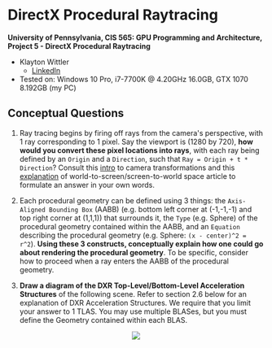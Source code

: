 # DirectX Procedural Raytracing

**University of Pennsylvania, CIS 565: GPU Programming and Architecture,
Project 5 - DirectX Procedural Raytracing**

* Klayton Wittler
    * [LinkedIn](https://www.linkedin.com/in/klayton-wittler/)
* Tested on: Windows 10 Pro, i7-7700K @ 4.20GHz 16.0GB, GTX 1070 8.192GB (my PC)

## Conceptual Questions

1. Ray tracing begins by firing off rays from the camera's perspective, with 1 ray corresponding to 1 pixel. Say the viewport is (1280 by 720), **how would you convert these pixel locations into rays**, with each ray being defined by an `Origin` and a `Direction`, such that `Ray = Origin + t * Direction`? Consult this [intro](https://www.scratchapixel.com/lessons/3d-basic-rendering/computing-pixel-coordinates-of-3d-point/mathematics-computing-2d-coordinates-of-3d-points) to camera transformations and this [explanation](http://webglfactory.blogspot.com/2011/05/how-to-convert-world-to-screen.html) of world-to-screen/screen-to-world space article to formulate an answer in your own words.

2. Each procedural geometry can be defined using 3 things: the `Axis-Aligned Bounding Box` (AABB) (e.g. bottom left corner at (-1,-1,-1) and top right corner at (1,1,1)) that surrounds it, the `Type` (e.g. Sphere) of the procedural geometry contained within the AABB, and an `Equation` describing the procedural geometry (e.g. Sphere: `(x - center)^2 = r^2`). **Using these 3 constructs, conceptually explain how one could go about rendering the procedural geometry**. To be specific, consider how to proceed when a ray enters the AABB of the procedural geometry.

3. **Draw a diagram of the DXR Top-Level/Bottom-Level Acceleration Structures** of the following scene. Refer to section 2.6 below for an explanation of DXR Acceleration Structures. We require that you limit your answer to 1 TLAS. You may use multiple BLASes, but you must define the Geometry contained within each BLAS.


<p align="center">
  <img src="https://github.com/CIS565-Fall-2019/Project5-DirectX-Procedural-Raytracing/blob/master/images/scene.png">
</p>
